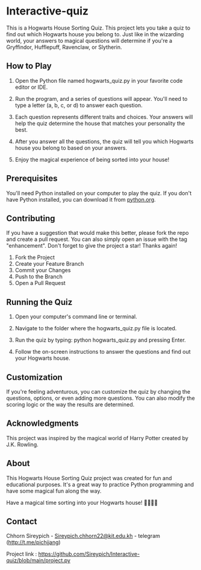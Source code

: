 # Interactive-quiz
This is a Hogwarts House Sorting Quiz.
This project lets you take a quiz to find out which Hogwarts house you belong to. Just like in the wizarding world, your answers to magical questions will determine if you're a Gryffindor, Hufflepuff, Ravenclaw, or Slytherin.
## How to Play
1. Open the Python file named hogwarts_quiz.py in your favorite code editor or IDE.

2. Run the program, and a series of questions will appear. You'll need to type a letter (a, b, c, or d) to answer each question.

3. Each question represents different traits and choices. Your answers will help the quiz determine the house that matches your personality the best.

4. After you answer all the questions, the quiz will tell you which Hogwarts house you belong to based on your answers.

5. Enjoy the magical experience of being sorted into your house!
## Prerequisites

You'll need Python installed on your computer to play the quiz. If you don't have Python installed, you can download it from [python.org](https://www.python.org/downloads/).

## Contributing

If you have a suggestion that would make this better, please fork the repo and create a pull request. You can also simply open an issue with the tag "enhancement". Don't forget to give the project a star! Thanks again!

1. Fork the Project
2. Create your Feature Branch 
3. Commit your Changes 
4. Push to the Branch 
5. Open a Pull Request
## Running the Quiz

1. Open your computer's command line or terminal.

2. Navigate to the folder where the hogwarts_quiz.py file is located.

3. Run the quiz by typing: python hogwarts_quiz.py and pressing Enter.

4. Follow the on-screen instructions to answer the questions and find out your Hogwarts house.

## Customization

If you're feeling adventurous, you can customize the quiz by changing the questions, options, or even adding more questions. You can also modify the scoring logic or the way the results are determined.

## Acknowledgments

This project was inspired by the magical world of Harry Potter created by J.K. Rowling.

## About

This Hogwarts House Sorting Quiz project was created for fun and educational purposes. It's a great way to practice Python programming and have some magical fun along the way.

Have a magical time sorting into your Hogwarts house! 🧙‍♂️🔮✨

## Contact
Chhorn Sireypich - Sireypich.chhorn22@kit.edu.kh - telegram (http://t.me/pichjjang)

Project link : https://github.com/Sireypich/Interactive-quiz/blob/main/project.py
